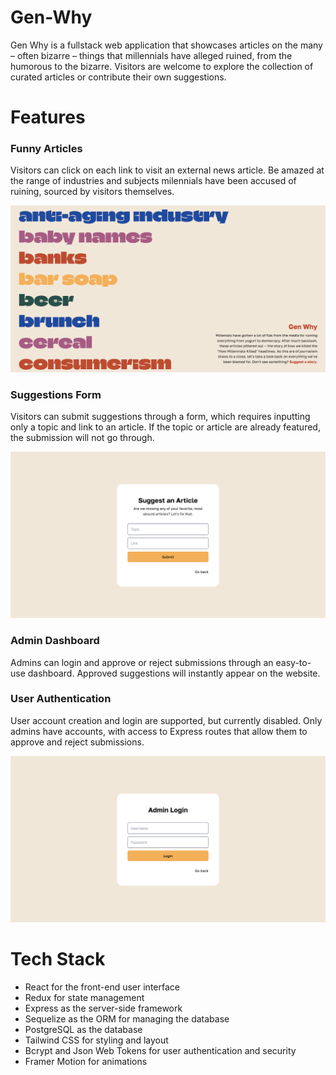 # Gen-Why

Gen Why is a fullstack web application that showcases articles on the many – often bizarre – things that millennials have alleged ruined, from the humorous to the bizarre. Visitors are welcome to explore the collection of curated articles or contribute their own suggestions.

# Features

### Funny Articles

Visitors can click on each link to visit an external news article. Be amazed at the range of industries and subjects milennials have been accused of ruining, sourced by visitors themselves.

![Homepage](/public/readme/homepage.png)

### Suggestions Form

Visitors can submit suggestions through a form, which requires inputting only a topic and link to an article. If the topic or article are already featured, the submission will not go through.

![Suggestion Form](/public/readme/suggest.png)

### Admin Dashboard

Admins can login and approve or reject submissions through an easy-to-use dashboard. Approved suggestions will instantly appear on the website.

### User Authentication

User account creation and login are supported, but currently disabled. Only admins have accounts, with access to Express routes that allow them to approve and reject submissions.

![Admin Login](/public/readme/login.png)

# Tech Stack

- React for the front-end user interface
- Redux for state management
- Express as the server-side framework
- Sequelize as the ORM for managing the database
- PostgreSQL as the database
- Tailwind CSS for styling and layout
- Bcrypt and Json Web Tokens for user authentication and security
- Framer Motion for animations
